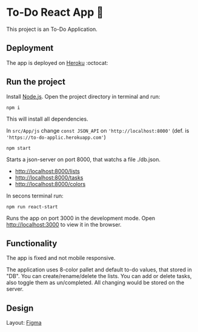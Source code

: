 # To-Do React App :bookmark_tabs:

This project is an To-Do Application.

## Deployment

The app is deployed on [Heroku](https://to-do-applic.herokuapp.com/) :octocat:

## Run the project

Install [Node.js](https://nodejs.org/en/download/). 
Open the project directory in terminal and run:

```npm i```

This will install all dependencies.

In `src/App/js` change `const JSON_API` on `'http://localhost:8000'` (def. is `'https://to-do-applic.herokuapp.com'`)

```npm start```

Starts a json-server on port 8000, that watchs a file ./db.json.

- [http://localhost:8000/lists](http://localhost:8000/lists)
- [http://localhost:8000/tasks](http://localhost:8000/tasks)
- [http://localhost:8000/colors](http://localhost:8000/colors)

In secons terminal run:

```npm run react-start```

Runs the app on port 3000 in the development mode.
Open [http://localhost:3000](http://localhost:3000) to view it in the browser.

## Functionality

The app is fixed and not mobile responsive.

The application uses 8-color pallet and default to-do values, that stored in "DB". You can create/rename/delete the lists. You can add or delete tasks, also toggle them as un/completed. All changing would be stored on the server.

## Design

Layout: [Figma](https://www.figma.com/file/OP7oFTNqV8tPZyh2zSgCaX/Todo-ReactJS?node-id=0%3A1)